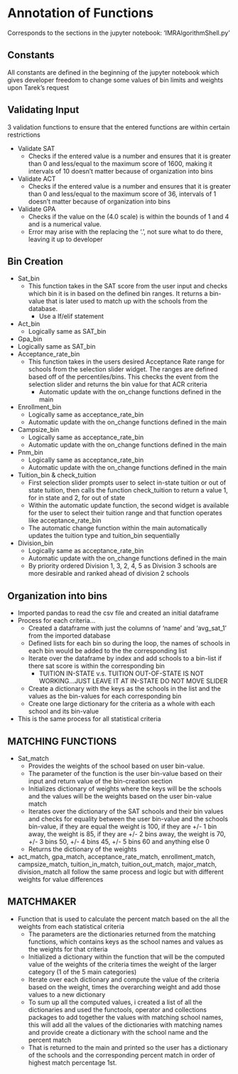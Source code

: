 # Annotation of Functions
Corresponds to the sections in the jupyter notebook: ‘IMRAlgorithmShell.py’

## Constants
All constants are defined in the beginning of the jupyter notebook which gives developer freedom to change some values of bin limits and weights upon Tarek’s request
## Validating Input
3 validation functions to ensure that the entered functions are within certain restrictions
* Validate SAT
  * Checks if the entered value is a number and ensures that it is greater than 0 and less/equal to the maximum score of 1600, making it intervals of 10 doesn’t matter because of organization into bins
* Validate ACT
  * Checks if the entered value is a number and ensures that it is greater than 0 and less/equal to the maximum score of 36, intervals of 1 doesn’t matter because of organization into bins
* Validate GPA
  * Checks if the value on the (4.0 scale) is within the bounds of 1 and 4 and is a numerical value.
  * Error may arise with the replacing the ‘.’, not sure what to do there, leaving it up to developer

## Bin Creation
* Sat_bin
  * This function takes in the SAT score from the user input and checks which bin it is in based on the defined bin ranges. It returns a bin-value that is later used to match up with the schools from the database.
    * Use a If/elif statement
* Act_bin
  * Logically same as SAT_bin
* Gpa_bin
 * Logically same as SAT_bin
* Acceptance_rate_bin
  * This function takes in the users desired Acceptance Rate range for schools from the selection slider widget. The ranges are defined based off of the percentiles/bins. This checks the event from the selection slider and returns the bin value for that ACR criteria
    * Automatic update with the on_change functions defined in the main
* Enrollment_bin
  * Logically same as acceptance_rate_bin
  * Automatic update with the on_change functions defined in the main
* Campsize_bin
  * Logically same as acceptance_rate_bin
  * Automatic update with the on_change functions defined in the main
* Pnm_bin
  * Logically same as acceptance_rate_bin
  * Automatic update with the on_change functions defined in the main
* Tuition_bin & check_tuition
  * First selection slider prompts user to select in-state tuition or out of state tuition, then calls the function check_tuition to return a value 1, for in state and 2, for out of state
  * Within the automatic update function, the second widget is available for the user to select their tuition range and that function operates like acceptance_rate_bin
  * The automatic change function within the main automatically updates the tuition type and tuition_bin sequentially
* Division_bin
  * Logically same as acceptance_rate_bin
  * Automatic update with the on_change functions defined in the main
  * By priority ordered Division 1, 3, 2, 4, 5 as Division 3 schools are more desirable
and ranked ahead of division 2 schools

## Organization into bins
* Imported pandas to read the csv file and created an initial dataframe
* Process for each criteria...
  * Created a dataframe with just the columns of ‘name’ and ‘avg_sat_1’ from the imported database
  * Defined lists for each bin so during the loop, the names of schools in each bin would be added to the the corresponding list
  * Iterate over the dataframe by index and add schools to a bin-list if there sat score is within the corresponding bin
     * TUITION IN-STATE v.s. TUITION OUT-OF-STATE IS NOT WORKING...JUST
     LEAVE IT AT IN-STATE DO NOT MOVE SLIDER
  * Create a dictionary with the keys as the schools in the list and the values as the bin-values for each corresponding bin
  * Create one large dictionary for the criteria as a whole with each school and its bin-value
* This is the same process for all statistical criteria

## MATCHING FUNCTIONS
* Sat_match
  * Provides the weights of the school based on user bin-value.
  * The parameter of the function is the user bin-value based on their input and
  return value of the bin-creation section
  * Initializes dictionary of weights where the keys will be the schools and the values
  will be the weights based on the user bin-value match
  * Iterates over the dictionary of the SAT schools and their bin values and checks
  for equality between the user bin-value and the schools bin-value, if they are equal the weight is 100, if they are +/- 1 bin away, the weight is 85, if they are +/- 2 bins away, the weight is 70, +/- 3 bins 50, +/- 4 bins 45, +/- 5 bins 60 and anything else 0
  * Returns the dictionary of the weights
* act_match, gpa_match, acceptance_rate_match, enrollment_match, campsize_match,
tuition_in_match, tuition_out_match, major_match, division_match all follow the same process and logic but with different weights for value differences

## MATCHMAKER
* Function that is used to calculate the percent match based on the all the weights from each statistical criteria
  * The parameters are the dictionaries returned from the matching functions, which contains keys as the school names and values as the weights for that criteria
  * Initialized a dictionary within the function that will be the computed value of the weights of the criteria times the weight of the larger category (1 of the 5 main categories)
  * Iterate over each dictionary and compute the value of the criteria based on the weight, times the overarching weight and add those values to a new dictionary
  * To sum up all the computed values, i created a list of all the dictionaries and used the functools, operator and collections packages to add together the values with matching school names, this will add all the values of the dictionaries with matching names and provide create a dictionary with the school name and the percent match
  * That is returned to the main and printed so the user has a dictionary of the schools and the corresponding percent match in order of highest match percentage 1st.

 
